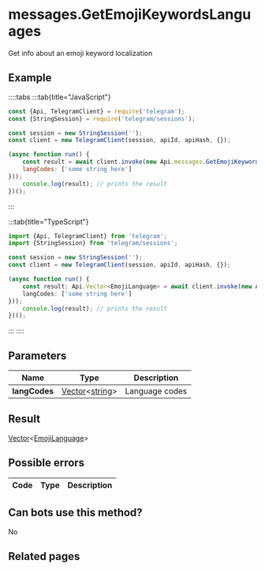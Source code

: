 # messages.GetEmojiKeywordsLanguages

Get info about an emoji keyword localization



## Example

::::tabs
:::tab{title="JavaScript"}
```js
const {Api, TelegramClient} = require('telegram');
const {StringSession} = require('telegram/sessions');

const session = new StringSession('');
const client = new TelegramClient(session, apiId, apiHash, {});

(async function run() {
    const result = await client.invoke(new Api.messages.GetEmojiKeywordsLanguages({
    langCodes: ['some string here']
}));
    console.log(result); // prints the result
})();
```
:::

:::tab{title="TypeScript"}
```ts
import {Api, TelegramClient} from 'telegram';
import {StringSession} from 'telegram/sessions';

const session = new StringSession('');
const client = new TelegramClient(session, apiId, apiHash, {});

(async function run() {
    const result: Api.Vector<EmojiLanguage> = await client.invoke(new Api.messages.GetEmojiKeywordsLanguages({
    langCodes: ['some string here']
}));
    console.log(result); // prints the result
})();
```
:::
::::



## Parameters

| Name | Type | Description |
| :--: | ---- | ----------- |
| **langCodes** | [Vector](https://core.telegram.org/type/Vector%20t)<[string](https://core.telegram.org/type/string)> | Language codes 


## Result

[Vector](https://core.telegram.org/type/Vector%20t)<[EmojiLanguage](https://core.telegram.org/type/EmojiLanguage)>



## Possible errors

| Code | Type | Description |
| :--: | ---- | ----------- |


## Can bots use this method?

No

## Related pages


